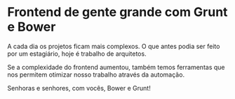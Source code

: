 Frontend de gente grande com Grunt e Bower
==========================================

A cada dia os projetos ficam mais complexos. O que antes podia ser feito por um
estagiário, hoje é trabalho de arquitetos.



Se a complexidade do frontend aumentou, também temos ferramentas que nos
permitem otimizar nosso trabalho através da automação.



Senhoras e senhores, com vocês, Bower e Grunt!
